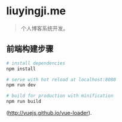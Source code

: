 # liuyingji.me

> 个人博客系统开发。

## 前端构建步骤

``` bash
# install dependencies
npm install

# serve with hot reload at localhost:8080
npm run dev

# build for production with minification
npm run build
```

(http://vuejs.github.io/vue-loader).
